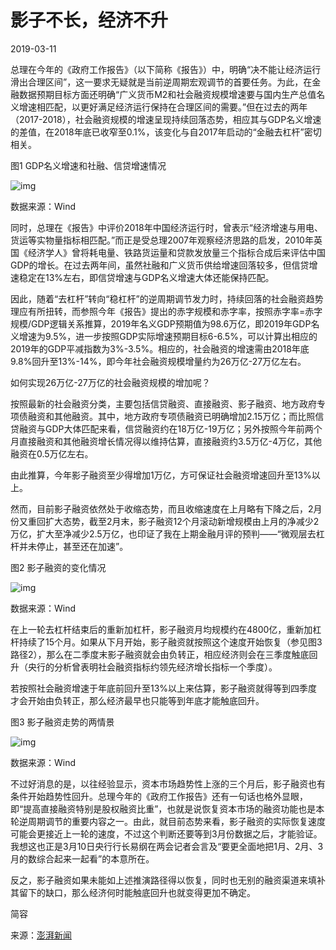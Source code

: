 # 影子不长，经济不升

2019-03-11

总理在今年的《政府工作报告》（以下简称《报告》）中，明确“决不能让经济运行滑出合理区间”，这一要求无疑就是当前逆周期宏观调节的首要任务。为此，在金融数据预期目标方面还明确“广义货币M2和社会融资规模增速要与国内生产总值名义增速相匹配，以更好满足经济运行保持在合理区间的需要。”但在过去的两年（2017-2018），社会融资规模的增速呈现持续回落态势，相应其与GDP名义增速的差值，在2018年底已收窄至0.1%，该变化与自2017年启动的“金融去杠杆”密切相关。



图1 GDP名义增速和社融、信贷增速情况



![img](http://image.thepaper.cn/www/image/16/849/296.jpg)

数据来源：Wind



同时，总理在《报告》中评价2018年中国经济运行时，曾表示“经济增速与用电、货运等实物量指标相匹配。”而正是受总理2007年观察经济思路的启发，2010年英国《经济学人》曾将耗电量、铁路货运量和贷款发放量三个指标合成后来评估中国GDP的增长。在过去两年间，虽然社融和广义货币供给增速回落较多，但信贷增速稳定在13%左右，即信贷增速与GDP名义增速大体还能保持匹配。



因此，随着“去杠杆”转向“稳杠杆”的逆周期调节发力时，持续回落的社会融资趋势理应有所扭转，而参照今年《报告》提出的赤字规模和赤字率，按照赤字率=赤字规模/GDP逻辑关系推算，2019年名义GDP预期值为98.6万亿，即2019年GDP名义增速为9.5%，进一步按照GDP实际增速预期目标6-6.5%，可以计算出相应的2019年的GDP平减指数为3%-3.5%。相应的，社会融资的增速需由2018年底9.8%回升至13%-14%，即今年社会融资规模增量约为26万亿-27万亿左右。



如何实现26万亿-27万亿的社会融资规模的增加呢？



按照最新的社会融资分类，主要包括信贷融资、直接融资、影子融资、地方政府专项债融资和其他融资。其中，地方政府专项债融资已明确增加2.15万亿；而比照信贷融资与GDP大体匹配来看，信贷融资约在18万亿-19万亿；另外按照今年前两个月直接融资和其他融资增长情况得以维持估算，直接融资约3.5万亿-4万亿，其他融资在0.5万亿左右。



由此推算，今年影子融资至少得增加1万亿，方可保证社会融资增速回升至13%以上。



然而，目前影子融资依然处于收缩态势，而且收缩速度在上月略有下降之后，2月份又重回扩大态势，截至2月末，影子融资12个月滚动新增规模由上月的净减少2万亿，扩大至净减少2.5万亿，也印证了我在上期金融月评的预判——“微观层去杠杆并未停止，甚至还在加速”。



图2 影子融资的变化情况



![img](http://image.thepaper.cn/www/image/16/849/297.jpg)

数据来源：Wind



在上一轮去杠杆结束后的重新加杠杆，影子融资月均规模约在4800亿，重新加杠杆持续了15个月。如果从下月开始，影子融资就按照这个速度开始恢复（参见图3路径2），那么在二季度末影子融资就会由负转正，相应经济则会在三季度触底回升（央行的分析曾表明社会融资指标约领先经济增长指标一个季度）。



若按照社会融资增速于年底前回升至13%以上来估算，影子融资就得等到四季度才会开始由负转正，那么经济最早也只能等到年底才能触底回升。



图3 影子融资走势的两情景



![img](http://image.thepaper.cn/www/image/16/849/298.jpg)

数据来源：Wind



不过好消息的是，以往经验显示，资本市场趋势性上涨的三个月后，影子融资也有条件开始趋势性回升。总理今年的《政府工作报告》还有一句话也格外显眼，即“提高直接融资特别是股权融资比重”，也就是说恢复资本市场的融资功能也是本轮逆周期调节的重要内容之一。由此，就目前态势来看，影子融资的实际恢复速度可能会更接近上一轮的速度，不过这个判断还要等到3月份数据之后，才能验证。我想这也正是3月10日央行行长易纲在两会记者会言及“要更全面地把1月、2月、3月的数综合起来一起看”的本意所在。



反之，影子融资如果未能如上述推演路径得以恢复，同时也无别的融资渠道来填补其留下的缺口，那么经济何时能触底回升也就变得更加不确定。

简容

来源：[澎湃新闻](https://www.thepaper.cn/newsDetail_forward_3112274)